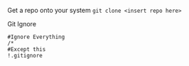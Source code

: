 Get a repo onto your system
```git clone <insert repo here>```

Git Ignore
```
#Ignore Everything
/*
#Except this
!.gitignore
```
